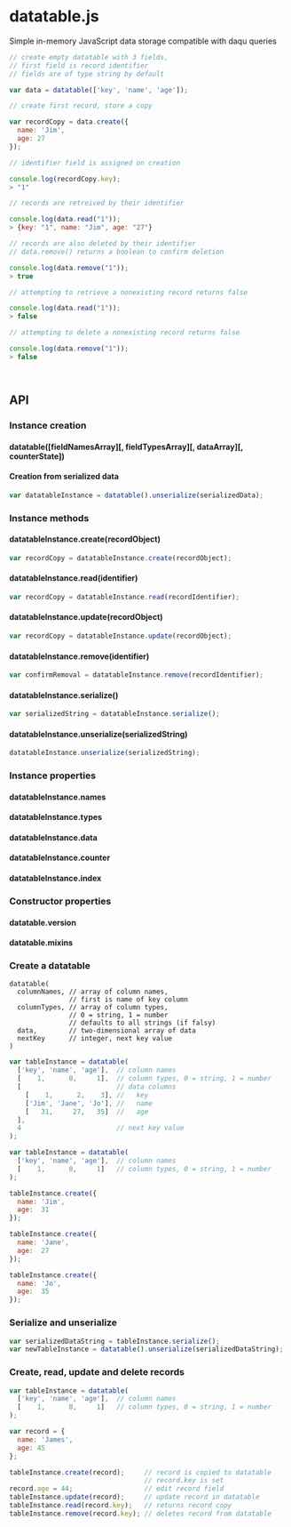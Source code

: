 # datatable.js
Simple in-memory JavaScript data storage compatible with daqu queries

```javascript
// create empty datatable with 3 fields,
// first field is record identifier
// fields are of type string by default

var data = datatable(['key', 'name', 'age']);

// create first record, store a copy

var recordCopy = data.create({
  name: 'Jim',
  age: 27
});

// identifier field is assigned on creation

console.log(recordCopy.key);
> "1"

// records are retreived by their identifier

console.log(data.read("1"));
> {key: "1", name: "Jim", age: "27"}

// records are also deleted by their identifier
// data.remove() returns a boolean to confirm deletion

console.log(data.remove("1"));
> true

// attempting to retrieve a nonexisting record returns false

console.log(data.read("1"));
> false

// attempting to delete a nonexisting record returns false

console.log(data.remove("1"));
> false




```

## API

### Instance creation

#### datatable([fieldNamesArray][, fieldTypesArray][, dataArray][, counterState])

#### Creation from serialized data

```javascript
var datatableInstance = datatable().unserialize(serializedData);
```

### Instance methods

#### datatableInstance.create(recordObject)

```javascript
var recordCopy = datatableInstance.create(recordObject);
```

#### datatableInstance.read(identifier)

```javascript
var recordCopy = datatableInstance.read(recordIdentifier);
```

#### datatableInstance.update(recordObject)

```javascript
var recordCopy = datatableInstance.update(recordObject);
```

#### datatableInstance.remove(identifier)

```javascript
var confirmRemoval = datatableInstance.remove(recordIdentifier);
```


#### datatableInstance.serialize()

```javascript
var serializedString = datatableInstance.serialize();
```

#### datatableInstance.unserialize(serializedString)

```javascript
datatableInstance.unserialize(serializedString);
```

### Instance properties

#### datatableInstance.names
#### datatableInstance.types
#### datatableInstance.data
#### datatableInstance.counter
#### datatableInstance.index

### Constructor properties

#### datatable.version
#### datatable.mixins

### Create a datatable

```
datatable(
  columnNames, // array of column names, 
               // first is name of key column
  columnTypes, // array of column types, 
               // 0 = string, 1 = number
               // defaults to all strings (if falsy)
  data,        // two-dimensional array of data
  nextKey      // integer, next key value
)
```


```javascript
var tableInstance = datatable(
  ['key', 'name', 'age'],  // column names
  [    1,      0,     1],  // column types, 0 = string, 1 = number
  [                        // data columns
    [    1,      2,    3], //   key
    ['Jim', 'Jane', 'Jo'], //   name
    [   31,     27,   35]  //   age
  ],
  4                        // next key value
);
```

```javascript
var tableInstance = datatable(
  ['key', 'name', 'age'],  // column names
  [    1,      0,     1]   // column types, 0 = string, 1 = number
);

tableInstance.create({
  name: 'Jim',
  age:  31  
});

tableInstance.create({
  name: 'Jane',
  age:  27  
});

tableInstance.create({
  name: 'Jo',
  age:  35  
});
```

### Serialize and unserialize

```javascript
var serializedDataString = tableInstance.serialize();
var newTableInstance = datatable().unserialize(serializedDataString);
```

### Create, read, update and delete records

```javascript
var tableInstance = datatable(
  ['key', 'name', 'age'],  // column names
  [    1,      0,     1]   // column types, 0 = string, 1 = number
);

var record = {
  name: 'James',
  age: 45
};

tableInstance.create(record);     // record is copied to datatable
                                  // record.key is set
record.age = 44;                  // edit record field
tableInstance.update(record);     // update record in datatable
tableInstance.read(record.key);   // returns record copy
tableInstance.remove(record.key); // deletes record from datatable
```